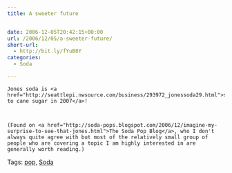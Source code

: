 ```yaml
---
title: A sweeter future


date: 2006-12-05T20:42:15+00:00
url: /2006/12/05/a-sweeter-future/
short-url:
  - http://bit.ly/fYuB8Y
categories:
  - Soda

---
```

<div class='microid-mailto+http:sha1:b8dbe90e3d7bcfec1e5d5e0f61d6c33912e7208e'>
  
    Jones soda is <a href="http://seattlepi.nwsource.com/business/293972_jonessoda29.html">switching to cane sugar in 2007</a>!
  
  
  
    (Found on <a href="http://soda-pops.blogspot.com/2006/12/imagine-my-surprise-to-see-that-jones.html">The Soda Pop Blog</a>, who I don't always quite agree with but most of the relatively small group of people who are covering a topic I am highly interested in are generally worth reading.)
  
</div>

<div class="st-post-tags">
  Tags: <a href="http://www.cavort.org/tag/pop/" title="pop" rel="tag">pop</a>, <a href="http://www.cavort.org/tag/soda/" title="Soda" rel="tag">Soda</a><br />
</div>